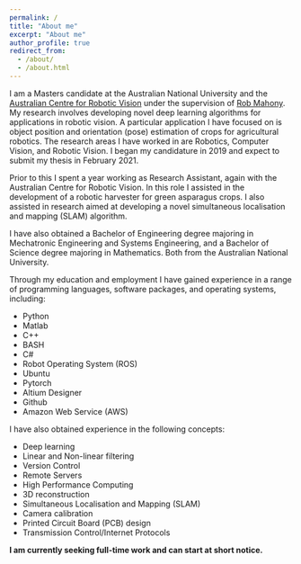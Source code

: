 ```yaml
---
permalink: /
title: "About me"
excerpt: "About me"
author_profile: true
redirect_from: 
  - /about/
  - /about.html
---
```


I am a Masters candidate at the Australian National University and the <a href="https://www.roboticvision.org/">Australian Centre for Robotic Vision</a> under the supervision of <a href="https://cecs.anu.edu.au/people/robert-mahony">Rob Mahony</a>.
My research involves developing novel deep learning algorithms for applications in robotic vision.
A particular application I have focused on is object position and orientation (pose) estimation of crops for agricultural robotics.
The research areas I have worked in are Robotics, Computer Vision, and Robotic Vision.
I began my candidature in 2019 and expect to submit my thesis in February 2021.

Prior to this I spent a year working as Research Assistant, again with the Australian Centre for Robotic Vision.
In this role I assisted in the development of a robotic harvester for green asparagus crops.
I also assisted in research aimed at developing a novel simultaneous localisation and mapping (SLAM) algorithm.

I have also obtained a Bachelor of Engineering degree majoring in Mechatronic Engineering and Systems Engineering, and a Bachelor of Science degree majoring in Mathematics.
Both from the Australian National University.

Through my education and employment I have gained experience in a range of programming languages, software packages, and operating systems, including:
* Python
* Matlab
* C++
* BASH
* C\#
* Robot Operating System (ROS)
* Ubuntu
* Pytorch
* Altium Designer
* Github
* Amazon Web Service (AWS)

I have also obtained experience in the following concepts:
* Deep learning
* Linear and Non-linear filtering
* Version Control
* Remote Servers
* High Performance Computing
* 3D reconstruction
* Simultaneous Localisation and Mapping (SLAM)
* Camera calibration
* Printed Circuit Board (PCB) design
* Transmission Control/Internet Protocols
  
**I am currently seeking full-time work and can start at short notice.**



